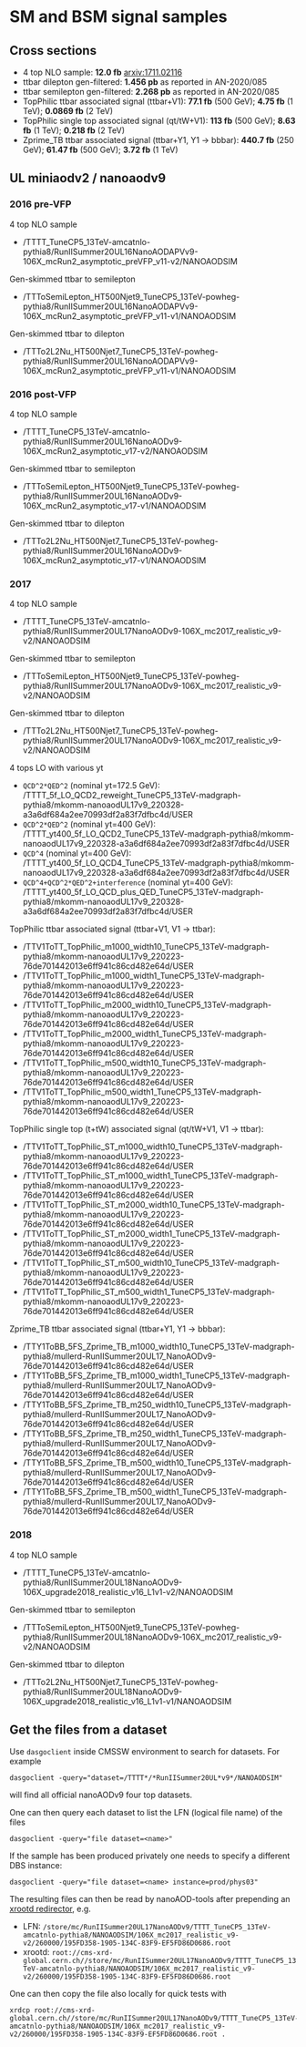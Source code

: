 # SM and BSM signal samples


## Cross sections

* 4 top NLO sample: **12.0 fb** [arxiv:1711.02116](https://arxiv.org/abs/1711.02116)
* ttbar dilepton gen-filtered: **1.456 pb** as reported in AN-2020/085
* ttbar semilepton gen-filtered: **2.268 pb** as reported in AN-2020/085
* TopPhilic ttbar associated signal (ttbar+V1): **77.1 fb** (500 GeV); **4.75 fb** (1 TeV); **0.0869 fb** (2 TeV)
* TopPhilic single top associated signal (qt/tW+V1): **113 fb** (500 GeV); **8.63 fb** (1 TeV); **0.218 fb** (2 TeV)
* Zprime_TB ttbar associated signal (ttbar+Y1, Y1 -> bbbar): **440.7 fb** (250 GeV); **61.47 fb** (500 GeV); **3.72 fb** (1 TeV)

## UL miniaodv2 / nanoaodv9 


### 2016 pre-VFP

4 top NLO sample
* /TTTT_TuneCP5_13TeV-amcatnlo-pythia8/RunIISummer20UL16NanoAODAPVv9-106X_mcRun2_asymptotic_preVFP_v11-v2/NANOAODSIM

Gen-skimmed ttbar to semilepton
* /TTToSemiLepton_HT500Njet9_TuneCP5_13TeV-powheg-pythia8/RunIISummer20UL16NanoAODAPVv9-106X_mcRun2_asymptotic_preVFP_v11-v1/NANOAODSIM

Gen-skimmed ttbar to dilepton
* /TTTo2L2Nu_HT500Njet7_TuneCP5_13TeV-powheg-pythia8/RunIISummer20UL16NanoAODAPVv9-106X_mcRun2_asymptotic_preVFP_v11-v1/NANOAODSIM

### 2016 post-VFP

4 top NLO sample
* /TTTT_TuneCP5_13TeV-amcatnlo-pythia8/RunIISummer20UL16NanoAODv9-106X_mcRun2_asymptotic_v17-v2/NANOAODSIM

Gen-skimmed ttbar to semilepton
* /TTToSemiLepton_HT500Njet9_TuneCP5_13TeV-powheg-pythia8/RunIISummer20UL16NanoAODv9-106X_mcRun2_asymptotic_v17-v1/NANOAODSIM

Gen-skimmed ttbar to dilepton
* /TTTo2L2Nu_HT500Njet7_TuneCP5_13TeV-powheg-pythia8/RunIISummer20UL16NanoAODv9-106X_mcRun2_asymptotic_v17-v1/NANOAODSIM

### 2017

4 top NLO sample
* /TTTT_TuneCP5_13TeV-amcatnlo-pythia8/RunIISummer20UL17NanoAODv9-106X_mc2017_realistic_v9-v2/NANOAODSIM

Gen-skimmed ttbar to semilepton
* /TTToSemiLepton_HT500Njet9_TuneCP5_13TeV-powheg-pythia8/RunIISummer20UL17NanoAODv9-106X_mc2017_realistic_v9-v2/NANOAODSIM

Gen-skimmed ttbar to dilepton
* /TTTo2L2Nu_HT500Njet7_TuneCP5_13TeV-powheg-pythia8/RunIISummer20UL17NanoAODv9-106X_mc2017_realistic_v9-v2/NANOAODSIM

4 tops LO with various yt
* `QCD^2*QED^2` (nominal yt=172.5 GeV): /TTTT_5f_LO_QCD2_reweight_TuneCP5_13TeV-madgraph-pythia8/mkomm-nanoaodUL17v9_220328-a3a6df684a2ee70993df2a83f7dfbc4d/USER
* `QCD^2*QED^2` (nominal yt=400 GeV): /TTTT_yt400_5f_LO_QCD2_TuneCP5_13TeV-madgraph-pythia8/mkomm-nanoaodUL17v9_220328-a3a6df684a2ee70993df2a83f7dfbc4d/USER
* `QCD^4` (nominal yt=400 GeV): /TTTT_yt400_5f_LO_QCD4_TuneCP5_13TeV-madgraph-pythia8/mkomm-nanoaodUL17v9_220328-a3a6df684a2ee70993df2a83f7dfbc4d/USER
* `QCD^4+QCD^2*QED^2+interference` (nominal yt=400 GeV): /TTTT_yt400_5f_LO_QCD_plus_QED_TuneCP5_13TeV-madgraph-pythia8/mkomm-nanoaodUL17v9_220328-a3a6df684a2ee70993df2a83f7dfbc4d/USER

TopPhilic ttbar associated signal (ttbar+V1, V1 -> ttbar):
* /TTV1ToTT_TopPhilic_m1000_width10_TuneCP5_13TeV-madgraph-pythia8/mkomm-nanoaodUL17v9_220223-76de701442013e6ff941c86cd482e64d/USER
* /TTV1ToTT_TopPhilic_m1000_width1_TuneCP5_13TeV-madgraph-pythia8/mkomm-nanoaodUL17v9_220223-76de701442013e6ff941c86cd482e64d/USER
* /TTV1ToTT_TopPhilic_m2000_width10_TuneCP5_13TeV-madgraph-pythia8/mkomm-nanoaodUL17v9_220223-76de701442013e6ff941c86cd482e64d/USER
* /TTV1ToTT_TopPhilic_m2000_width1_TuneCP5_13TeV-madgraph-pythia8/mkomm-nanoaodUL17v9_220223-76de701442013e6ff941c86cd482e64d/USER
* /TTV1ToTT_TopPhilic_m500_width10_TuneCP5_13TeV-madgraph-pythia8/mkomm-nanoaodUL17v9_220223-76de701442013e6ff941c86cd482e64d/USER
* /TTV1ToTT_TopPhilic_m500_width1_TuneCP5_13TeV-madgraph-pythia8/mkomm-nanoaodUL17v9_220223-76de701442013e6ff941c86cd482e64d/USER

TopPhilic single top (t+tW) associated signal (qt/tW+V1, V1 -> ttbar):
* /TTV1ToTT_TopPhilic_ST_m1000_width10_TuneCP5_13TeV-madgraph-pythia8/mkomm-nanoaodUL17v9_220223-76de701442013e6ff941c86cd482e64d/USER
* /TTV1ToTT_TopPhilic_ST_m1000_width1_TuneCP5_13TeV-madgraph-pythia8/mkomm-nanoaodUL17v9_220223-76de701442013e6ff941c86cd482e64d/USER
* /TTV1ToTT_TopPhilic_ST_m2000_width10_TuneCP5_13TeV-madgraph-pythia8/mkomm-nanoaodUL17v9_220223-76de701442013e6ff941c86cd482e64d/USER
* /TTV1ToTT_TopPhilic_ST_m2000_width1_TuneCP5_13TeV-madgraph-pythia8/mkomm-nanoaodUL17v9_220223-76de701442013e6ff941c86cd482e64d/USER
* /TTV1ToTT_TopPhilic_ST_m500_width10_TuneCP5_13TeV-madgraph-pythia8/mkomm-nanoaodUL17v9_220223-76de701442013e6ff941c86cd482e64d/USER
* /TTV1ToTT_TopPhilic_ST_m500_width1_TuneCP5_13TeV-madgraph-pythia8/mkomm-nanoaodUL17v9_220223-76de701442013e6ff941c86cd482e64d/USER

Zprime_TB ttbar associated signal (ttbar+Y1, Y1 -> bbbar):
* /TTY1ToBB_5FS_Zprime_TB_m1000_width10_TuneCP5_13TeV-madgraph-pythia8/mullerd-RunIISummer20UL17_NanoAODv9-76de701442013e6ff941c86cd482e64d/USER
* /TTY1ToBB_5FS_Zprime_TB_m1000_width1_TuneCP5_13TeV-madgraph-pythia8/mullerd-RunIISummer20UL17_NanoAODv9-76de701442013e6ff941c86cd482e64d/USER
* /TTY1ToBB_5FS_Zprime_TB_m250_width10_TuneCP5_13TeV-madgraph-pythia8/mullerd-RunIISummer20UL17_NanoAODv9-76de701442013e6ff941c86cd482e64d/USER
* /TTY1ToBB_5FS_Zprime_TB_m250_width1_TuneCP5_13TeV-madgraph-pythia8/mullerd-RunIISummer20UL17_NanoAODv9-76de701442013e6ff941c86cd482e64d/USER
* /TTY1ToBB_5FS_Zprime_TB_m500_width10_TuneCP5_13TeV-madgraph-pythia8/mullerd-RunIISummer20UL17_NanoAODv9-76de701442013e6ff941c86cd482e64d/USER
* /TTY1ToBB_5FS_Zprime_TB_m500_width1_TuneCP5_13TeV-madgraph-pythia8/mullerd-RunIISummer20UL17_NanoAODv9-76de701442013e6ff941c86cd482e64d/USER

### 2018

4 top NLO sample
* /TTTT_TuneCP5_13TeV-amcatnlo-pythia8/RunIISummer20UL18NanoAODv9-106X_upgrade2018_realistic_v16_L1v1-v2/NANOAODSIM

Gen-skimmed ttbar to semilepton
* /TTToSemiLepton_HT500Njet9_TuneCP5_13TeV-powheg-pythia8/RunIISummer20UL18NanoAODv9-106X_mc2017_realistic_v9-v2/NANOAODSIM

Gen-skimmed ttbar to dilepton
* /TTTo2L2Nu_HT500Njet7_TuneCP5_13TeV-powheg-pythia8/RunIISummer20UL18NanoAODv9-106X_upgrade2018_realistic_v16_L1v1-v1/NANOAODSIM

## Get the files from a dataset

Use `dasgoclient` inside CMSSW environment to search for datasets. For example
```
dasgoclient -query="dataset=/TTTT*/*RunIISummer20UL*v9*/NANOAODSIM"
```
will find all official nanoAODv9 four top datasets.


One can then query each dataset to list the LFN (logical file name) of the files
```
dasgoclient -query="file dataset=<name>"
```

If the sample has been produced privately one needs to specify a different DBS instance:
```
dasgoclient -query="file dataset=<name> instance=prod/phys03"
```

The resulting files can then be read by nanoAOD-tools after prepending an 
[xrootd redirector](https://twiki.cern.ch/twiki/bin/view/CMSPublic/WorkBookXrootdService), e.g.
* LFN: `/store/mc/RunIISummer20UL17NanoAODv9/TTTT_TuneCP5_13TeV-amcatnlo-pythia8/NANOAODSIM/106X_mc2017_realistic_v9-v2/260000/195FD358-1905-134C-83F9-EF5FD86D0686.root`
* xrootd: `root://cms-xrd-global.cern.ch//store/mc/RunIISummer20UL17NanoAODv9/TTTT_TuneCP5_13TeV-amcatnlo-pythia8/NANOAODSIM/106X_mc2017_realistic_v9-v2/260000/195FD358-1905-134C-83F9-EF5FD86D0686.root`

One can then copy the file also locally for quick tests with
```
xrdcp root://cms-xrd-global.cern.ch//store/mc/RunIISummer20UL17NanoAODv9/TTTT_TuneCP5_13TeV-amcatnlo-pythia8/NANOAODSIM/106X_mc2017_realistic_v9-v2/260000/195FD358-1905-134C-83F9-EF5FD86D0686.root .
```




